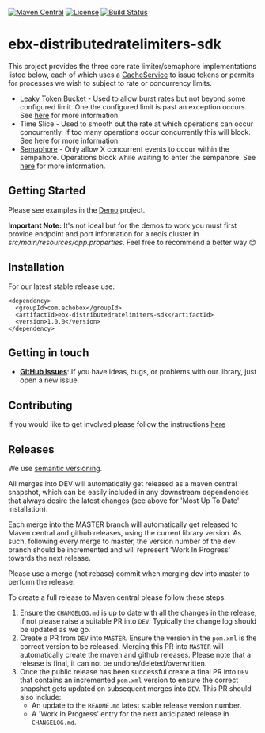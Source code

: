 [![Maven Central](https://img.shields.io/maven-central/v/com.echobox/ebx-distributedratelimiters-sdk.svg?label=Maven%20Central)](https://search.maven.org/search?q=g:%22com.echobox%22%20AND%20a:%22ebx-distributedratelimiters-sdk%22) [![License](https://img.shields.io/badge/License-Apache%202.0-blue.svg)](https://raw.githubusercontent.com/ebx/ebx-distributedratelimiters-sdk/master/LICENSE) [![Build Status](https://travis-ci.org/ebx/ebx-distributedratelimiters-sdk.svg?branch=dev)](https://travis-ci.org/ebx/ebx-distributedratelimiters-sdk)
# ebx-distributedratelimiters-sdk

This project provides the three core rate limiter/semaphore implementations listed below, each of
 which uses a [CacheService](https://github.com/ebx/ebx-cachebase-sdk) to issue tokens or permits
for processes we wish to subject to rate or concurrency limits.

* [Leaky Token Bucket](https://en.wikipedia.org/wiki/Leaky_bucket) - Used to allow burst rates
but not beyond some configured limit. One the configured limit is past an exception occurs. See
 [here](https://github.com/ebx/ebx-distributedratelimiters-sdk/blob/dev/DistributedRateLimiters/src/main/java/com/echobox/distributedratelimiters/DistributedRateLimiterTokenBucket.java) for
  more information.
 * Time Slice - Used to smooth out the rate at which operations can occur concurrently. If too
 many operations occur concurrently this will block. See 
 [here](https://github.com/ebx/ebx-distributedratelimiters-sdk/blob/dev/DistributedRateLimiters/src/main/java/com/echobox/distributedratelimiters/DistributedRateLimiterTimeSlice.java) for more information.
* [Semaphore](https://en.wikipedia.org/wiki/Semaphore_(programming)) - Only allow X concurrent
 events to occur within the sempahore. Operations block while waiting to enter the sempahore. See 
 [here](https://github.com/ebx/ebx-distributedratelimiters-sdk/blob/dev/DistributedRateLimiters/src/main/java/com/echobox/distributedratelimiters/DistributedSemaphore.java) for more information.

## Getting Started

Please see examples in the [Demo](https://github.com/ebx/ebx-distributedratelimiters-sdk/tree/dev/DistributedRateLimitersDemo/src/main/java/com/echobox/distributedratelimiters/demo) 
project.

**Important Note:** It's not ideal but for the demos to work you must first provide endpoint and
 port information for a redis cluster in _src/main/resources/app.properties_. Feel free to
  recommend a better way 😊

## Installation

For our latest stable release use:

```
<dependency>
  <groupId>com.echobox</groupId>
  <artifactId>ebx-distributedratelimiters-sdk</artifactId>
  <version>1.0.0</version>
</dependency>
```

## Getting in touch

* **[GitHub Issues](https://github.com/ebx/ebx-distributedratelimiters-sdk/issues/new)**: If you have ideas, bugs, 
or problems with our library, just open a new issue.

## Contributing

If you would like to get involved please follow the instructions 
[here](https://github.com/ebx/ebx-distributedratelimiters-sdk/tree/master/CONTRIBUTING.md)

## Releases

We use [semantic versioning](https://semver.org/).

All merges into DEV will automatically get released as a maven central snapshot, which can be easily
included in any downstream dependencies that always desire the latest changes (see above for 
'Most Up To Date' installation).

Each merge into the MASTER branch will automatically get released to Maven central and github 
releases, using the current library version. As such, following every merge to master, the version 
number of the dev branch should be incremented and will represent 'Work In Progress' towards the 
next release. 

Please use a merge (not rebase) commit when merging dev into master to perform the release.

To create a full release to Maven central please follow these steps:
1. Ensure the `CHANGELOG.md` is up to date with all the changes in the release, if not please raise 
a suitable PR into `DEV`. Typically the change log should be updated as we go.
3. Create a PR from `DEV` into `MASTER`. Ensure the version in the `pom.xml` is the 
correct version to be released. Merging this PR into `MASTER` will automatically create the maven 
and github releases. Please note that a release is final, it can not be undone/deleted/overwritten.
5. Once the public release has been successful create a final PR into `DEV` that contains an 
incremented `pom.xml` version to ensure the correct snapshot gets updated on subsequent merges
into `DEV`. This PR should also include:
    * An update to the `README.md` latest stable release version number.
    * A 'Work In Progress' entry for the next anticipated release in `CHANGELOG.md`.